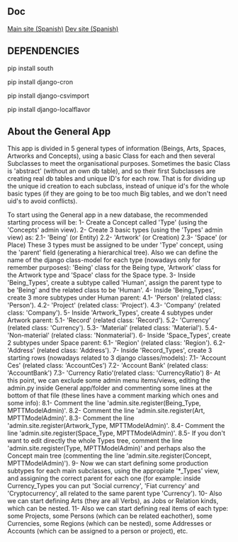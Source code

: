 Doc
----------------
[Main site (Spanish)](https://wiki.enredaos.net/index.php?title=GestioCI)
[Dev site (Spanish)](https://wiki.enredaos.net/index.php?title=GestioCI-Desarrollo)

DEPENDENCIES
------------------
pip install south

pip install django-cron

pip install django-csvimport

pip install django-localflavor


About the General App
---------------------
This app is divided in 5 general types of information (Beings, Arts, Spaces, Artworks and Concepts), using a basic Class for each and then several Subclasses to meet the organisational purposes. Sometimes the basic Class is 'abstract' (without an own db table), and so their first Subclasses are creating real db tables and unique ID's for each row. That is for dividing up the unique id creation to each subclass, instead of unique id's for the whole basic types (if they are going to be too much Big tables, and we don't need uid's to avoid conflicts).

To start using the General app in a new database, the recommended starting process will be:
1- Create a Concept called 'Type' (using the 'Concepts' admin view).
2- Create 3 basic types (using the 'Types' admin view) as:
  2.1- 'Being' (or Entity)
  2.2- 'Artwork' (or Creation)
  2.3- 'Space' (or Place)
  These 3 types must be assigned to be under 'Type' concept, using the 'parent' field (generating a hierarchical tree). Also we can define the name of the django class-model for each type (nowadays only for remember purposes): 'Being' class for the Being type, 'Artwork' class for the Artwork type and 'Space' class for the Space type.
3- Inside 'Being_Types', create a subtype called 'Human', assign the parent type to be 'Being' and the related class to be 'Human'.
4- Inside 'Being_Types', create 3 more subtypes under Human parent:
  4.1- 'Person' (related class: 'Person').
  4.2- 'Project' (related class: 'Project').
  4.3- 'Company' (related class: 'Company').
5- Inside 'Artwork_Types', create 4 subtypes under Artwork parent:
  5.1- 'Record' (related class: 'Record').
  5.2- 'Currency' (related class: 'Currency').
  5.3- 'Material' (related class: 'Material').
  5.4- 'Non-material' (related class: 'Nonmaterial').
6- Inside 'Space_Types', create 2 subtypes under Space parent:
  6.1- 'Region' (related class: 'Region').
  6.2- 'Address' (related class: 'Address').
7- Inside 'Record_Types', create 3 starting rows (nowadays related to 3 django classes/models):
  7.1- 'Account Ces' (related class: 'AccountCes')
  7.2- 'Account Bank' (related class: 'AccountBank')
  7.3- 'Currency Ratio'(related class: 'CurrencyRatio')
8- At this point, we can exclude some admin menu items/views, editing the admin.py inside General app/folder and commenting some lines at the bottom of that file (these lines have a comment marking which ones and some info):
  8.1- Comment the line 'admin.site.register(Being_Type, MPTTModelAdmin)'.
  8.2- Comment the line 'admin.site.register(Art, MPTTModelAdmin)'.
  8.3- Comment the line 'admin.site.register(Artwork_Type, MPTTModelAdmin)'.
  8.4- Comment the line 'admin.site.register(Space_Type, MPTTModelAdmin)'.
  8.5- If you don't want to edit directly the whole Types tree, comment the line 'admin.site.register(Type, MPTTModelAdmin)' and perhaps also the Concept main tree (commenting the line 'admin.site.register(Concept, MPTTModelAdmin)').
9- Now we can start defining some production subtypes for each main subclasses, using the appropiate '*_Types' view, and assigning the correct parent for each one (for example: inside Currency_Types you can put 'Social currency', 'Fiat currency' and 'Cryptocurrency', all related to the same parent type 'Currency').
10- Also we can start defining Arts (they are all Verbs), as Jobs or Relation kinds, which can be nested.
11- Also we can start defining real items of each type: some Projects, some Persons (which can be related eachother), some Currencies, some Regions (which can be nested), some Addresses or Accounts (which can be assigned to a person or project), etc.

